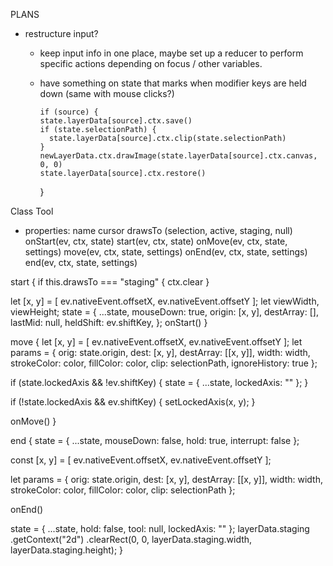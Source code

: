 PLANS
- restructure input?
  - keep input info in one place, maybe set up a reducer to perform specific actions depending on focus / other variables.
  - have something on state that marks when modifier keys are held down (same with mouse clicks?)


        if (source) {
        state.layerData[source].ctx.save()
        if (state.selectionPath) {
          state.layerData[source].ctx.clip(state.selectionPath)
        }
        newLayerData.ctx.drawImage(state.layerData[source].ctx.canvas, 0, 0)
        state.layerData[source].ctx.restore()
      }


Class Tool
- properties:
    name
    cursor
    drawsTo (selection, active, staging, null)
    onStart(ev, ctx, state)
    start(ev, ctx, state)
    onMove(ev, ctx, state, settings)
    move(ev, ctx, state, settings)
    onEnd(ev, ctx, state, settings)
    end(ev, ctx, state, settings)

start {
  if this.drawsTo === "staging" {
    ctx.clear
  }

  let [x, y] = [
      ev.nativeEvent.offsetX,
      ev.nativeEvent.offsetY
    ];
  let viewWidth, viewHeight;
  state = {
    ...state,
    mouseDown: true,
    origin: [x, y],
    destArray: [],
    lastMid: null,
    heldShift: ev.shiftKey,
  };
  onStart()
}

move {
  let [x, y] = [
    ev.nativeEvent.offsetX,
    ev.nativeEvent.offsetY
  ];
  let params = {
    orig: state.origin,
    dest: [x, y],
    destArray: [[x, y]],
    width: width,
    strokeColor: color,
    fillColor: color,
    clip: selectionPath,
    ignoreHistory: true
  };

  if (state.lockedAxis && !ev.shiftKey) {
    state = { ...state, lockedAxis: "" };
  }

  if (!state.lockedAxis && ev.shiftKey) {
    setLockedAxis(x, y);
  }

  onMove()
}

end {
  state = {
    ...state,
    mouseDown: false,
    hold: true,
    interrupt: false
  };

  const [x, y] = [
    ev.nativeEvent.offsetX,
    ev.nativeEvent.offsetY
  ];

  let params = {
    orig: state.origin,
    dest: [x, y],
    destArray: [[x, y]],
    width: width,
    strokeColor: color,
    fillColor: color,
    clip: selectionPath
  };

  onEnd()

  state = {
    ...state,
    hold: false,
    tool: null,
    lockedAxis: ""
  };
  layerData.staging
    .getContext("2d")
    .clearRect(0, 0, layerData.staging.width, layerData.staging.height);
}